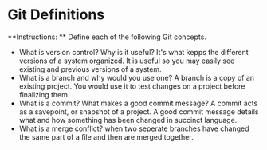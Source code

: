 # Git Definitions

**Instructions: ** Define each of the following Git concepts.

* What is version control?  Why is it useful?
	It's what kepps the different versions of a system organized. It is useful so you may easily see existing and previous versions of a system.
* What is a branch and why would you use one?
	A branch is a copy of an existing project. You would use it to test changes on a project before finalizing them. 
* What is a commit? What makes a good commit message?
	A commit acts as a savepoint, or snapshot of a project. A good commit message details what and how something has been changed in succinct language. 
* What is a merge conflict?
	when two seperate branches have changed the same part of a file and then are merged together. 